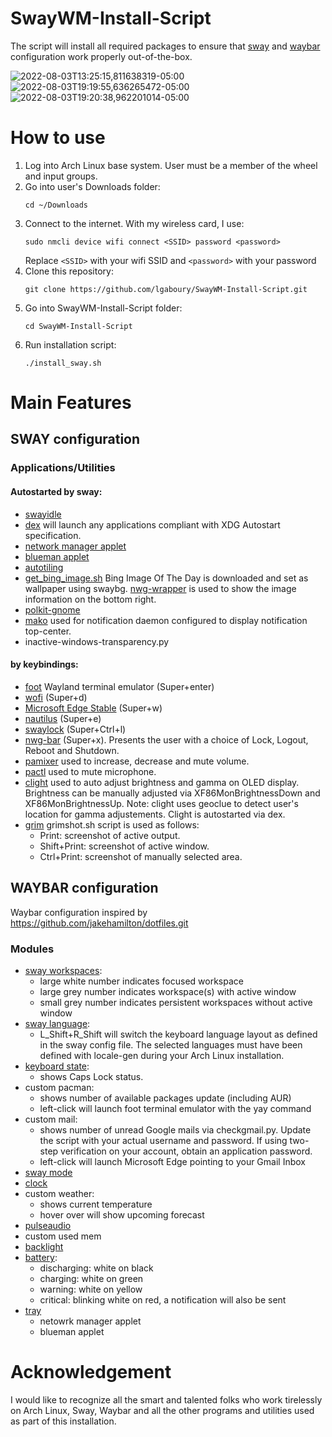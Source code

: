 # SwayWM-Install-Script
The script will install all required packages to ensure that [sway](https://swaywm.org/) and [waybar](https://github.com/Alexays/Waybar) configuration work properly out-of-the-box.  

![2022-08-03T13:25:15,811638319-05:00](https://user-images.githubusercontent.com/50297059/182682027-e45940ed-f2dd-4237-92cb-4a463c3c07fe.png)
![2022-08-03T19:19:55,636265472-05:00](https://user-images.githubusercontent.com/50297059/182737154-d9936b4d-a287-40aa-9f68-8587fffde52f.png)
![2022-08-03T19:20:38,962201014-05:00](https://user-images.githubusercontent.com/50297059/182737182-567a0bb2-a980-476f-a97e-33597ffaab8e.png)

# How to use  
1. Log into Arch Linux base system.  User must be a member of the wheel and input groups.  
2. Go into user's Downloads folder:
   ```
   cd ~/Downloads
   ```
2. Connect to the internet.  With my wireless card, I use:
   ```
   sudo nmcli device wifi connect <SSID> password <password>
   ```
   Replace `<SSID>` with your wifi SSID and `<password>` with your password
3. Clone this repository:  
   ```
   git clone https://github.com/lgaboury/SwayWM-Install-Script.git
   ```
4. Go into SwayWM-Install-Script folder:  
   ```
   cd SwayWM-Install-Script
   ```
5. Run installation script:  
   ```
   ./install_sway.sh
   ```
# Main Features  
## SWAY configuration  
### Applications/Utilities  
#### Autostarted by sway:
* [swayidle](https://github.com/swaywm/swayidle)  
* [dex](https://github.com/jceb/dex) will launch any applications compliant with XDG Autostart specification.  
* [network manager applet](https://gitlab.gnome.org/GNOME/network-manager-applet)  
* [blueman applet](https://github.com/blueman-project/blueman)  
* [autotiling](https://github.com/nwg-piotr/autotiling)  
* [get_bing_image.sh](https://github.com/lgaboury/SwayWM-Install-Script/blob/master/.config/sway/scripts/get_bing_image.sh) Bing Image Of The Day is downloaded and set as wallpaper using swaybg.  [nwg-wrapper](https://github.com/nwg-piotr/nwg-wrapper) is used to show the image information on the bottom right.  
* [polkit-gnome](https://gitlab.gnome.org/Archive/policykit-gnome)  
* [mako](https://wayland.emersion.fr/mako/) used for notification daemon configured to display notification top-center.  
* inactive-windows-transparency.py
#### by keybindings:
* [foot](https://codeberg.org/dnkl/foot) Wayland terminal emulator (Super+enter)  
* [wofi](https://hg.sr.ht/~scoopta/wofi) (Super+d)  
* [Microsoft Edge Stable](https://www.microsoftedgeinsider.com/en-us/download) (Super+w)  
* [nautilus](https://wiki.gnome.org/Apps/Files) (Super+e)  
* [swaylock](https://github.com/swaywm/swaylock) (Super+Ctrl+l)  
* [nwg-bar](https://github.com/nwg-piotr/nwg-bar) (Super+x).  Presents the user with a choice of Lock, Logout, Reboot and Shutdown.  
* [pamixer](https://github.com/cdemoulins/pamixer) used to increase, decrease and mute volume.  
* [pactl](https://www.freedesktop.org/wiki/Software/PulseAudio/) used to mute microphone.  
* [clight](https://github.com/FedeDP/Clight) used to auto adjust brightness and gamma on OLED display.  Brightness can be manually adjusted via XF86MonBrightnessDown and XF86MonBrightnessUp.  Note: clight uses geoclue to detect user's location for gamma adjustements.  Clight is autostarted via dex.  
* [grim](https://github.com/emersion/grim) grimshot.sh script is used as follows:
  * Print:  screenshot of active output.  
  * Shift+Print:  screenshot of active window.  
  * Ctrl+Print:  screenshot of manually selected area.
## WAYBAR configuration  
Waybar configuration inspired by https://github.com/jakehamilton/dotfiles.git  
### Modules  
* [sway workspaces](https://github.com/Alexays/Waybar/wiki/Module:-Sway#workspaces):  
  * large white number indicates focused workspace  
  * large grey number indicates workspace(s) with active window  
  * small grey number indicates persistent workspaces without active window  
* [sway language](https://github.com/Alexays/Waybar/wiki/Module:-Language):  
  * L_Shift+R_Shift will switch the keyboard language layout as defined in the sway config file.  The selected languages must have been defined with locale-gen during your Arch Linux installation.  
* [keyboard state](https://github.com/Alexays/Waybar/wiki/Module:-Keyboard-State):  
  * shows Caps Lock status.  
* custom pacman:  
  * shows number of available packages update (including AUR)  
  * left-click will launch foot terminal emulator with the yay command  
* custom mail:  
  * shows number of unread Google mails via checkgmail.py.  Update the script with your actual username and password.  If using two-step verification on your account, obtain an application password.  
  * left-click will launch Microsoft Edge pointing to your Gmail Inbox  
* [sway mode](https://github.com/Alexays/Waybar/wiki/Module:-Sway#mode)  
* [clock](https://github.com/Alexays/Waybar/wiki/Module:-Clock)  
* custom weather:  
  * shows current temperature  
  * hover over will show upcoming forecast  
* [pulseaudio](https://github.com/Alexays/Waybar/wiki/Module:-PulseAudio)  
* custom used mem  
* [backlight](https://github.com/Alexays/Waybar/wiki/Module:-Backlight)  
* [battery](https://github.com/Alexays/Waybar/wiki/Module:-Battery):  
  * discharging: white on black  
  * charging: white on green  
  * warning: white on yellow  
  * critical: blinking white on red, a notification will also be sent  
* [tray](https://github.com/Alexays/Waybar/wiki/Module:-Tray)  
  * netowrk manager applet  
  * blueman applet  
# Acknowledgement
I would like to recognize all the smart and talented folks who work tirelessly on Arch Linux, Sway, Waybar and all the other programs and utilities used as part of this installation.
